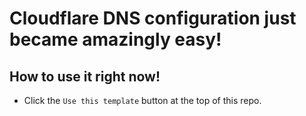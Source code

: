 # Cloudflare DNS configuration just became amazingly easy!


## How to use it right now!
- Click the `Use this template` button at the top of this repo.

